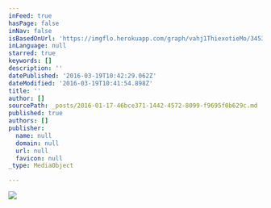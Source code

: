 ```yaml
---
inFeed: true
hasPage: false
inNav: false
isBasedOnUrl: 'https://imgflo.herokuapp.com/graph/vahj1ThiexotieMo/3453e9a83aa4c7a58f697672d5867071/passthrough.jpg?height=600&input=https%3A%2F%2Fthe-grid-user-content.s3-us-west-2.amazonaws.com%2Fd4a9750c-0a05-4bb1-8b9d-75c96df0e25e.jpg'
inLanguage: null
starred: true
keywords: []
description: ''
datePublished: '2016-03-19T10:42:29.062Z'
dateModified: '2016-03-19T10:41:54.898Z'
title: ''
author: []
sourcePath: _posts/2016-01-17-46bce371-1442-4572-8099-f9695f0b629c.md
published: true
authors: []
publisher:
  name: null
  domain: null
  url: null
  favicon: null
_type: MediaObject

---
```

![](https://s3-us-west-2.amazonaws.com/the-grid-img/p/ed19b7f0ede78109954b33293ae732e918ae6f57.jpg)